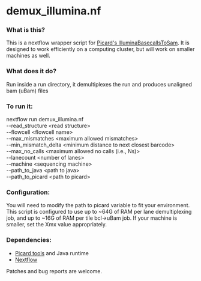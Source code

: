demux_illumina.nf
=======================

### What is this?
This is a nextflow wrapper script for [Picard's IlluminaBasecallsToSam](https://broadinstitute.github.io/picard/javadoc/picard/picard/illumina/IlluminaBasecallsToSam.html).
It is designed to work efficiently on a computing cluster, but will work on smaller machines as well.

### What does it do?
Run inside a run directory, it demultiplexes the run and produces unaligned bam (uBam) files

### To run it:
nextflow run demux_illumina.nf \
    --read_structure \<read structure\> \
    --flowcell \<flowcell name\> \
    --max_mismatches \<maximum allowed mismatches\> \
    --min_mismatch_delta \<minimum distance to next closest barcode\> \
    --max_no_calls \<maximum allowed no calls (i.e., Ns)\> \
    --lanecount \<number of lanes\> \
    --machine \<sequencing machine\> \
    --path_to_java \<path to java\> \
    --path_to_picard \<path to picard\>

### Configuration:
You will need to modify the path to picard variable to fit your environment.
This script is configured to use up to ~64G of RAM per lane demultiplexing job, and up to ~16G of RAM per tile bcl->uBam job.
If your machine is smaller, set the Xmx value appropriately.

### Dependencies:
- [Picard tools](https://broadinstitute.github.io/picard/) and Java runtime
- [Nextflow](https://www.nextflow.io/docs/latest/getstarted.html)

Patches and bug reports are welcome.
